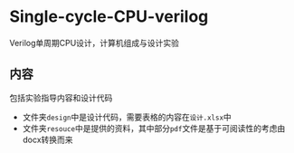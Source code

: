 # Single-cycle-CPU-verilog
Verilog单周期CPU设计，计算机组成与设计实验
## 内容
包括实验指导内容和设计代码

- 文件夹` design `中是设计代码，需要表格的内容在` 设计.xlsx `中
- 文件夹` resouce `中是提供的资料，其中部分` pdf `文件是基于可阅读性的考虑由docx转换而来